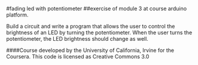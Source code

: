 #fading led with potentiometer
##exercise of module 3 at course arduino platform.


Build a circuit and write a program that allows the user to control the brightness of an LED by turning the potentiometer. When the user turns the potentiometer, the LED brightness should change as well.

####Course developed by the University of California, Irvine for the Coursera.
This code is licensed as Creative Commons 3.0